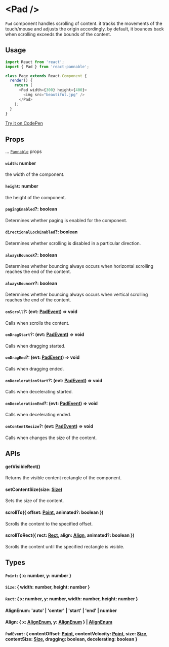 # \<Pad />

`Pad` component handles scrolling of content. it tracks the movements of the touch/mouse and adjusts the origin accordingly. by default, it bounces back when scrolling exceeds the bounds of the content.

## Usage

```js
import React from 'react';
import { Pad } from 'react-pannable';

class Page extends React.Component {
  render() {
    return (
      <Pad width={300} height={400}>
        <img src="beautiful.jpg" />
      </Pad>
    );
  }
}
```

[Try it on CodePen](https://codepen.io/cztflove/pen/KYrRgQ)

## Props

... [`Pannable`](pannable.md) props

#### `width`: number

the width of the component.

#### `height`: number

the height of the component.

#### `pagingEnabled`?: boolean

Determines whether paging is enabled for the component.

#### `directionalLockEnabled`?: boolean

Determines whether scrolling is disabled in a particular direction.

#### `alwaysBounceX`?: boolean

Determines whether bouncing always occurs when horizontal scrolling reaches the end of the content.

#### `alwaysBounceY`?: boolean

Determines whether bouncing always occurs when vertical scrolling reaches the end of the content.

#### `onScroll`?: (evt: [PadEvent](#padevent--contentoffset-point-contentvelocity-point-size-size-contentsize-size-dragging-boolean-decelerating-boolean-)) => void

Calls when scrolls the content.

#### `onDragStart`?: (evt: [PadEvent](#padevent--contentoffset-point-contentvelocity-point-size-size-contentsize-size-dragging-boolean-decelerating-boolean-)) => void

Calls when dragging started.

#### `onDragEnd`?: (evt: [PadEvent](#padevent--contentoffset-point-contentvelocity-point-size-size-contentsize-size-dragging-boolean-decelerating-boolean-)) => void

Calls when dragging ended.

#### `onDecelerationStart`?: (evt: [PadEvent](#padevent--contentoffset-point-contentvelocity-point-size-size-contentsize-size-dragging-boolean-decelerating-boolean-)) => void

Calls when decelerating started.

#### `onDecelerationEnd`?: (evt: [PadEvent](#padevent--contentoffset-point-contentvelocity-point-size-size-contentsize-size-dragging-boolean-decelerating-boolean-)) => void

Calls when decelerating ended.

#### `onContentResize`?: (evt: [PadEvent](#padevent--contentoffset-point-contentvelocity-point-size-size-contentsize-size-dragging-boolean-decelerating-boolean-)) => void

Calls when changes the size of the content.

## APIs

#### getVisibleRect()

Returns the visible content rectangle of the component.

#### setContentSize(size: [Size](#size--width-number-height-number-))

Sets the size of the content.

#### scrollTo({ offset: [Point](#point--x-number-y-number-), animated?: boolean })

Scrolls the content to the specified offset.

#### scrollToRect({ rect: [Rect](#rect--x-number-y-number-width-number-height-number-), align: [Align](#align--x-alignenum-y-alignenum---alignenum), animated?: boolean })

Scrolls the content until the specified rectangle is visible.

## Types

#### `Point`: { x: number, y: number }

#### `Size`: { width: number, height: number }

#### `Rect`: { x: number, y: number, width: number, height: number }

#### AlignEnum: 'auto' | 'center' | 'start' | 'end' | number

#### Align: { x: [AlignEnum](#alignenum-auto--center--start--end--number), y: [AlignEnum](#alignenum-auto--center--start--end--number) } | [AlignEnum](#alignenum-auto--center--start--end--number)

#### `PadEvent`: { contentOffset: [Point](#point--x-number-y-number-), contentVelocity: [Point](#point--x-number-y-number-), size: [Size](#size--width-number-height-number-), contentSize: [Size](#size--width-number-height-number-), dragging: boolean, decelerating: boolean }
